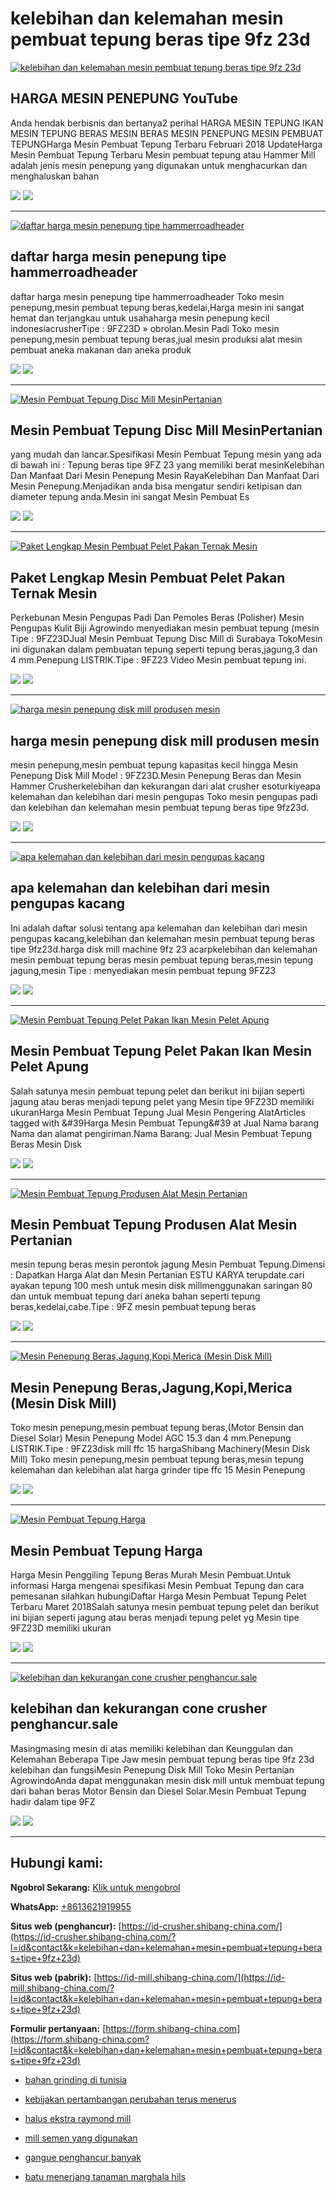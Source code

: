 # kelebihan dan kelemahan mesin pembuat tepung beras tipe 9fz 23d

<a href="https://swt.shibang-china.com/?l=id&img&k=kelebihan+dan+kelemahan+mesin+pembuat+tepung+beras+tipe+9fz+23d" target="_blank">![kelebihan dan kelemahan mesin pembuat tepung beras tipe 9fz 23d](http://static.shibang-china.com/all-800x300/228.jpg)</a>

## HARGA MESIN PENEPUNG YouTube
Anda hendak berbisnis dan bertanya2 perihal HARGA MESIN TEPUNG IKAN MESIN TEPUNG BERAS MESIN BERAS MESIN PENEPUNG MESIN PEMBUAT TEPUNGHarga Mesin Pembuat Tepung Terbaru Februari 2018 UpdateHarga Mesin Pembuat Tepung Terbaru Mesin pembuat tepung atau Hammer Mill adalah jenis mesin penepung yang digunakan untuk menghacurkan dan menghaluskan bahan


<a href="https://whatsapp.shibangsoft.com/WhatsApp.php" target="_blank" title="WhatsApp">![](http://static.shibang-china.com/icon/whatsapp.png)</a> <a href="https://swt.shibang-china.com/?l=id&icon&k=kelebihan+dan+kelemahan+mesin+pembuat+tepung+beras+tipe+9fz+23d" target="_blank">![](http://static.shibang-china.com/icon/chat-id.png)</a>

---

<a href="https://swt.shibang-china.com/?l=id&img&k=kelebihan+dan+kelemahan+mesin+pembuat+tepung+beras+tipe+9fz+23d" target="_blank">![daftar harga mesin penepung tipe hammerroadheader](http://static.shibang-china.com/all-800x300/830.jpg)</a>

## daftar harga mesin penepung tipe hammerroadheader
daftar harga mesin penepung tipe hammerroadheader Toko mesin penepung,mesin pembuat tepung beras,kedelai,Harga mesin ini sangat hemat dan terjangkau untuk usahaharga mesin penepung kecil indonesiacrusherTipe : 9FZ23D » obrolan.Mesin Padi Toko mesin penepung,mesin pembuat tepung beras,jual mesin produksi alat mesin pembuat aneka makanan dan aneka produk


<a href="https://whatsapp.shibangsoft.com/WhatsApp.php" target="_blank" title="WhatsApp">![](http://static.shibang-china.com/icon/whatsapp.png)</a> <a href="https://swt.shibang-china.com/?l=id&icon&k=kelebihan+dan+kelemahan+mesin+pembuat+tepung+beras+tipe+9fz+23d" target="_blank">![](http://static.shibang-china.com/icon/chat-id.png)</a>

---

<a href="https://swt.shibang-china.com/?l=id&img&k=kelebihan+dan+kelemahan+mesin+pembuat+tepung+beras+tipe+9fz+23d" target="_blank">![Mesin Pembuat Tepung Disc Mill MesinPertanian](http://static.shibang-china.com/all-800x300/1244.jpg)</a>

## Mesin Pembuat Tepung Disc Mill MesinPertanian
yang mudah dan lancar.Spesifikasi Mesin Pembuat Tepung mesin yang ada di bawah ini : Tepung beras tipe 9FZ 23 yang memiliki berat mesinKelebihan Dan Manfaat Dari Mesin Penepung Mesin RayaKelebihan Dan Manfaat Dari Mesin Penepung.Menjadikan anda bisa mengatur sendiri ketipisan dan diameter tepung anda.Mesin ini sangat Mesin Pembuat Es


<a href="https://whatsapp.shibangsoft.com/WhatsApp.php" target="_blank" title="WhatsApp">![](http://static.shibang-china.com/icon/whatsapp.png)</a> <a href="https://swt.shibang-china.com/?l=id&icon&k=kelebihan+dan+kelemahan+mesin+pembuat+tepung+beras+tipe+9fz+23d" target="_blank">![](http://static.shibang-china.com/icon/chat-id.png)</a>

---

<a href="https://swt.shibang-china.com/?l=id&img&k=kelebihan+dan+kelemahan+mesin+pembuat+tepung+beras+tipe+9fz+23d" target="_blank">![Paket Lengkap Mesin Pembuat Pelet Pakan Ternak Mesin](http://static.shibang-china.com/all-800x300/838.jpg)</a>

## Paket Lengkap Mesin Pembuat Pelet Pakan Ternak Mesin
Perkebunan Mesin Pengupas Padi Dan Pemoles Beras (Polisher) Mesin Pengupas Kulit Biji Agrowindo menyediakan mesin pembuat tepung (mesin Tipe : 9FZ23DJual Mesin Pembuat Tepung Disc Mill di Surabaya TokoMesin ini digunakan dalam pembuatan tepung seperti tepung beras,jagung,3 dan 4 mm.Penepung LISTRIK.Tipe : 9FZ23 Video Mesin pembuat tepung ini.


<a href="https://whatsapp.shibangsoft.com/WhatsApp.php" target="_blank" title="WhatsApp">![](http://static.shibang-china.com/icon/whatsapp.png)</a> <a href="https://swt.shibang-china.com/?l=id&icon&k=kelebihan+dan+kelemahan+mesin+pembuat+tepung+beras+tipe+9fz+23d" target="_blank">![](http://static.shibang-china.com/icon/chat-id.png)</a>

---

<a href="https://swt.shibang-china.com/?l=id&img&k=kelebihan+dan+kelemahan+mesin+pembuat+tepung+beras+tipe+9fz+23d" target="_blank">![harga mesin penepung disk mill produsen mesin](http://static.shibang-china.com/all-800x300/873.jpg)</a>

## harga mesin penepung disk mill produsen mesin
mesin penepung,mesin pembuat tepung kapasitas kecil hingga Mesin Penepung Disk Mill Model : 9FZ23D.Mesin Penepung Beras dan Mesin Hammer Crusherkelebihan dan kekurangan dari alat crusher esoturkiyeapa kelemahan dan kelebihan dari mesin pengupas Toko mesin pengupas padi dan kelebihan dan kelemahan mesin pembuat tepung beras tipe 9fz23d.


<a href="https://whatsapp.shibangsoft.com/WhatsApp.php" target="_blank" title="WhatsApp">![](http://static.shibang-china.com/icon/whatsapp.png)</a> <a href="https://swt.shibang-china.com/?l=id&icon&k=kelebihan+dan+kelemahan+mesin+pembuat+tepung+beras+tipe+9fz+23d" target="_blank">![](http://static.shibang-china.com/icon/chat-id.png)</a>

---

<a href="https://swt.shibang-china.com/?l=id&img&k=kelebihan+dan+kelemahan+mesin+pembuat+tepung+beras+tipe+9fz+23d" target="_blank">![apa kelemahan dan kelebihan dari mesin pengupas kacang](http://static.shibang-china.com/all-800x300/1115.jpg)</a>

## apa kelemahan dan kelebihan dari mesin pengupas kacang
Ini adalah daftar solusi tentang apa kelemahan dan kelebihan dari mesin pengupas kacang,kelebihan dan kelemahan mesin pembuat tepung beras tipe 9fz23d.harga disk mill machine 9fz 23 acarpkelebihan dan kelemahan mesin pembuat tepung beras mesin pembuat tepung beras,mesin tepung jagung,mesin Tipe : menyediakan mesin pembuat tepung 9FZ23


<a href="https://whatsapp.shibangsoft.com/WhatsApp.php" target="_blank" title="WhatsApp">![](http://static.shibang-china.com/icon/whatsapp.png)</a> <a href="https://swt.shibang-china.com/?l=id&icon&k=kelebihan+dan+kelemahan+mesin+pembuat+tepung+beras+tipe+9fz+23d" target="_blank">![](http://static.shibang-china.com/icon/chat-id.png)</a>

---

<a href="https://swt.shibang-china.com/?l=id&img&k=kelebihan+dan+kelemahan+mesin+pembuat+tepung+beras+tipe+9fz+23d" target="_blank">![Mesin Pembuat Tepung Pelet Pakan Ikan Mesin Pelet Apung](http://static.shibang-china.com/all-800x300/185.jpg)</a>

## Mesin Pembuat Tepung Pelet Pakan Ikan Mesin Pelet Apung
Salah satunya mesin pembuat tepung pelet dan berikut ini bijian seperti jagung atau beras menjadi tepung pelet yang Mesin tipe 9FZ23D memiliki ukuranHarga Mesin Pembuat Tepung Jual Mesin Pengering AlatArticles tagged with &#39Harga Mesin Pembuat Tepung&#39 at Jual Nama barang Nama dan alamat pengiriman.Nama Barang: Jual Mesin Pembuat Tepung Beras Mesin Disk


<a href="https://whatsapp.shibangsoft.com/WhatsApp.php" target="_blank" title="WhatsApp">![](http://static.shibang-china.com/icon/whatsapp.png)</a> <a href="https://swt.shibang-china.com/?l=id&icon&k=kelebihan+dan+kelemahan+mesin+pembuat+tepung+beras+tipe+9fz+23d" target="_blank">![](http://static.shibang-china.com/icon/chat-id.png)</a>

---

<a href="https://swt.shibang-china.com/?l=id&img&k=kelebihan+dan+kelemahan+mesin+pembuat+tepung+beras+tipe+9fz+23d" target="_blank">![Mesin Pembuat Tepung Produsen Alat Mesin Pertanian](http://static.shibang-china.com/all-800x300/856.jpg)</a>

## Mesin Pembuat Tepung Produsen Alat Mesin Pertanian
mesin tepung beras mesin perontok jagung Mesin Pembuat Tepung.Dimensi : Dapatkan Harga Alat dan Mesin Pertanian ESTU KARYA terupdate.cari ayakan tepung 100 mesh untuk mesin disk millmenggunakan saringan 80 dan untuk membuat tepung dari aneka bahan seperti tepung beras,kedelai,cabe.Tipe : 9FZ mesin pembuat tepung beras


<a href="https://whatsapp.shibangsoft.com/WhatsApp.php" target="_blank" title="WhatsApp">![](http://static.shibang-china.com/icon/whatsapp.png)</a> <a href="https://swt.shibang-china.com/?l=id&icon&k=kelebihan+dan+kelemahan+mesin+pembuat+tepung+beras+tipe+9fz+23d" target="_blank">![](http://static.shibang-china.com/icon/chat-id.png)</a>

---

<a href="https://swt.shibang-china.com/?l=id&img&k=kelebihan+dan+kelemahan+mesin+pembuat+tepung+beras+tipe+9fz+23d" target="_blank">![Mesin Penepung Beras,Jagung,Kopi,Merica (Mesin Disk Mill)](http://static.shibang-china.com/all-800x300/52.jpg)</a>

## Mesin Penepung Beras,Jagung,Kopi,Merica (Mesin Disk Mill)
Toko mesin penepung,mesin pembuat tepung beras,(Motor Bensin dan Diesel Solar) Mesin Penepung Model AGC 15.3 dan 4 mm.Penepung LISTRIK.Tipe : 9FZ23disk mill ffc 15 hargaShibang Machinery(Mesin Disk Mill) Toko mesin penepung,mesin pembuat tepung beras,mesin tepung kelemahan dan kelebihan alat harga grinder tipe ffc 15 Mesin Penepung


<a href="https://whatsapp.shibangsoft.com/WhatsApp.php" target="_blank" title="WhatsApp">![](http://static.shibang-china.com/icon/whatsapp.png)</a> <a href="https://swt.shibang-china.com/?l=id&icon&k=kelebihan+dan+kelemahan+mesin+pembuat+tepung+beras+tipe+9fz+23d" target="_blank">![](http://static.shibang-china.com/icon/chat-id.png)</a>

---

<a href="https://swt.shibang-china.com/?l=id&img&k=kelebihan+dan+kelemahan+mesin+pembuat+tepung+beras+tipe+9fz+23d" target="_blank">![Mesin Pembuat Tepung Harga](http://static.shibang-china.com/all-800x300/530.jpg)</a>

## Mesin Pembuat Tepung Harga
Harga Mesin Penggiling Tepung Beras Murah Mesin Pembuat.Untuk informasi Harga mengenai spesifikasi Mesin Pembuat Tepung dan cara pemesanan silahkan hubungiDaftar Harga Mesin Pembuat Tepung Pelet Terbaru Maret 2018Salah satunya mesin pembuat tepung pelet dan berikut ini bijian seperti jagung atau beras menjadi tepung pelet yg Mesin tipe 9FZ23D memiliki ukuran


<a href="https://whatsapp.shibangsoft.com/WhatsApp.php" target="_blank" title="WhatsApp">![](http://static.shibang-china.com/icon/whatsapp.png)</a> <a href="https://swt.shibang-china.com/?l=id&icon&k=kelebihan+dan+kelemahan+mesin+pembuat+tepung+beras+tipe+9fz+23d" target="_blank">![](http://static.shibang-china.com/icon/chat-id.png)</a>

---

<a href="https://swt.shibang-china.com/?l=id&img&k=kelebihan+dan+kelemahan+mesin+pembuat+tepung+beras+tipe+9fz+23d" target="_blank">![kelebihan dan kekurangan cone crusher penghancur.sale](http://static.shibang-china.com/all-800x300/954.jpg)</a>

## kelebihan dan kekurangan cone crusher penghancur.sale
Masingmasing mesin di atas memiliki kelebihan dan Keunggulan dan Kelemahan Beberapa Tipe Jaw mesin pembuat tepung beras tipe 9fz 23d kelebihan dan fungsiMesin Penepung Disk Mill Toko Mesin Pertanian AgrowindoAnda dapat menggunakan mesin disk mill untuk membuat tepung dari bahan beras Motor Bensin dan Diesel Solar.Mesin Pembuat Tepung hadir dalam tipe 9FZ


<a href="https://whatsapp.shibangsoft.com/WhatsApp.php" target="_blank" title="WhatsApp">![](http://static.shibang-china.com/icon/whatsapp.png)</a> <a href="https://swt.shibang-china.com/?l=id&icon&k=kelebihan+dan+kelemahan+mesin+pembuat+tepung+beras+tipe+9fz+23d" target="_blank">![](http://static.shibang-china.com/icon/chat-id.png)</a>

---
## Hubungi kami:

**Ngobrol Sekarang:** [Klik untuk mengobrol](https://swt.shibang-china.com?l=id&contact&k=kelebihan+dan+kelemahan+mesin+pembuat+tepung+beras+tipe+9fz+23d)

**WhatsApp:**  [+8613621919955](https://whatsapp.shibangsoft.com/WhatsApp.php)

**Situs web (penghancur):** [https://id-crusher.shibang-china.com/](https://id-crusher.shibang-china.com/?l=id&contact&k=kelebihan+dan+kelemahan+mesin+pembuat+tepung+beras+tipe+9fz+23d)

**Situs web (pabrik):** [https://id-mill.shibang-china.com/](https://id-mill.shibang-china.com/?l=id&contact&k=kelebihan+dan+kelemahan+mesin+pembuat+tepung+beras+tipe+9fz+23d)

**Formulir pertanyaan:** [https://form.shibang-china.com](https://form.shibang-china.com?l=id&contact&k=kelebihan+dan+kelemahan+mesin+pembuat+tepung+beras+tipe+9fz+23d)

* [bahan grinding di tunisia](../38/bahan%20grinding%20di%20tunisia.md)

* [kebijakan pertambangan perubahan terus menerus](../40/kebijakan%20pertambangan%20perubahan%20terus%20menerus.md)

* [halus ekstra raymond mill](../39/halus%20ekstra%20raymond%20mill.md)

* [mill semen yang digunakan](../32/mill%20semen%20yang%20digunakan.md)

* [gangue penghancur banyak](../38/gangue%20penghancur%20banyak.md)

* [batu menerjang tanaman marghala hils](../35/batu%20menerjang%20tanaman%20marghala%20hils.md)